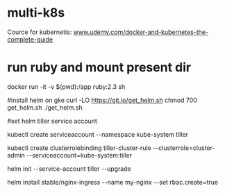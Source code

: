 # multi-k8s
Cource for kubernetis: www.udemy.com/docker-and-kubernetes-the-complete-guide

# run ruby and mount present dir
docker run -it -v $(pwd):/app ruby:2.3 sh

#install helm on gke 
curl -LO https://git.io/get_helm.sh
chmod 700 get_helm.sh
./get_helm.sh

#set helm tiller service account

kubectl create serviceaccount --namespace kube-system tiller

kubectl create clusterrolebinding tiller-cluster-rule --clusterrole=cluster-admin --serviceaccount=kube-system:tiller

helm init --service-account tiller --upgrade

helm install stable/nginx-ingress --name my-nginx --set rbac.create=true